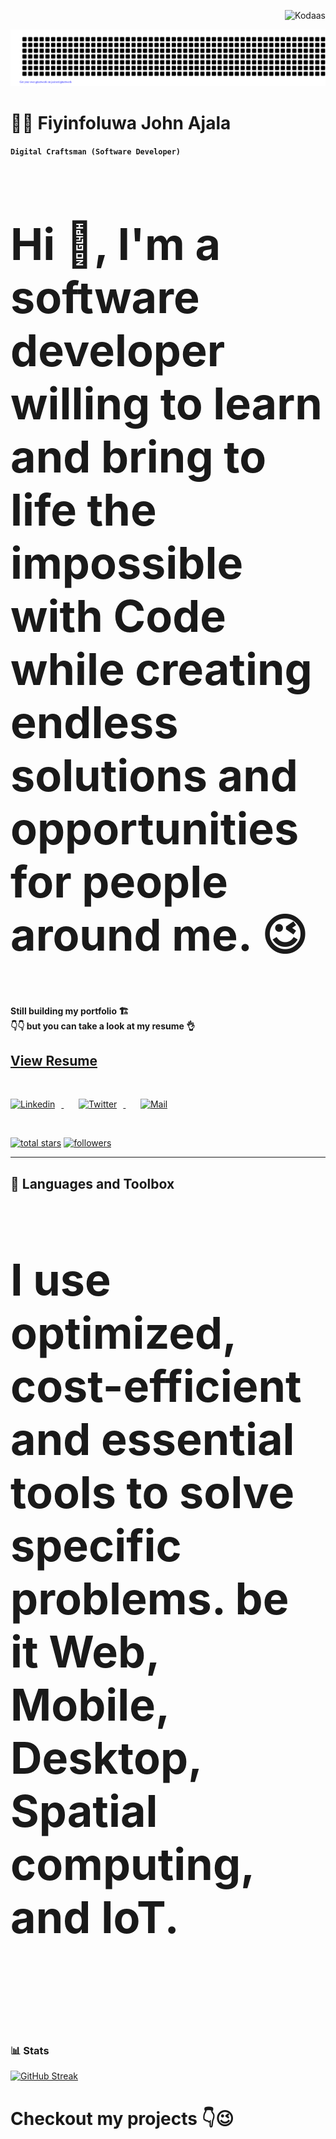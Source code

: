<p align="right"> <img src="https://komarev.com/ghpvc/?username=kodaas&label=visitors%20&color=202124&style=plastic" alt="Kodaas" /> </p>

![gitartwork](gitartwork.svg)

# 🧑‍💻 Fiyinfoluwa John Ajala

**`Digital Craftsman (Software Developer) `**

<h3 style="font-size: 5em"> Hi 👋, I'm a software developer willing to learn and bring to life the impossible with Code while creating endless solutions and opportunities for people around me. 😉 </h3>

<h4> Still building my portfolio 🏗️ <br/>
👇👇 but you can take a look at my resume 👌 </h4>

## [View Resume](https://drive.google.com/file/d/1aU8YR6VmT3inKn9HC4d_cFPfawgXOR_6/view?usp=drivesdk)

<br/>

   <p align="left">
   <a href="https://www.linkedin.com/in/kodaas/">
      <img alt="Linkedin" width="32px" style="padding-right:10px;" src="https://cdn.jsdelivr.net/gh/devicons/devicon/icons/linkedin/linkedin-original.svg" />
   </a>
  &#8287;&#8287;&#8287;&#8287;&#8287;
  <a href="https://twitter.com/_kodaas">
   <img  alt="Twitter" width="32px" style="padding-right:10px;" src="https://cdn.jsdelivr.net/gh/devicons/devicon/icons/twitter/twitter-original.svg" />
  </a>
  &#8287;&#8287;&#8287;&#8287;&#8287;
  <a href="mailto: johnajala204@gmail.com"">
   <img  alt="Mail" width="32px" style="padding-right:10px;" src="https://cdn.jsdelivr.net/gh/devicons/devicon/icons/google/google-original.svg" />
  </a>
</p>

<br/>

<p align="left">
      <a href="https://github.com/kodaas?tab=repositories">
    <img alt="total stars" title="Total stars on GitHub" src="https://custom-icon-badges.demolab.com/github/stars/kodaas?color=55960c&style=for-the-badge&labelColor=488207&logo=star"/></a>
  <a href="https://github.com/kodaas?tab=followers">
    <img alt="followers" title="Follow me on Github" src="https://custom-icon-badges.demolab.com/github/followers/kodaas?color=236ad3&labelColor=1155ba&style=for-the-badge&logo=person-add&label=Follow&logoColor=white"/></a>
   </p>

---

## 🧰 Languages and Toolbox

<h3 style="font-size: 5em">
   I use optimized, cost-efficient and essential tools to solve specific problems. be it Web, Mobile, Desktop, Spatial computing, and IoT.
</h3>

<br />
<br />
<br />

#

### 📊 Stats

[![GitHub Streak](https://streak-stats.demolab.com?user=kodaas&theme=onedark_duo&border_radius=15)](https://git.io/streak-stats)

#

# Checkout my projects 👇😉
